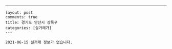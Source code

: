 ---
    layout: post
    comments: true
    title: 경기도 안산시 상록구
    categories: [실거래가]
    ---

    2021-06-15 실거래 정보가 없습니다.

    
